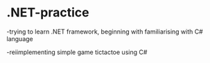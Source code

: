 # .NET-practice
-trying to learn .NET framework, beginning with familiarising with C# language

-reiimplementing simple game tictactoe using C#

